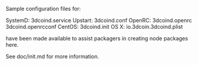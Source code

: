 Sample configuration files for:

SystemD: 3dcoind.service
Upstart: 3dcoind.conf
OpenRC:  3dcoind.openrc
         3dcoind.openrcconf
CentOS:  3dcoind.init
OS X:    io.3dcoin.3dcoind.plist

have been made available to assist packagers in creating node packages here.

See doc/init.md for more information.
